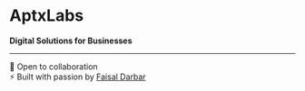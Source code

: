 # AptxLabs

**Digital Solutions for Businesses**

---

💼 Open to collaboration  
⚡ Built with passion by [Faisal Darbar](https://github.com/faisaldarbar)
